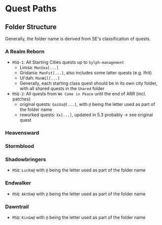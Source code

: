 # Quest Paths

## Folder Structure

Generally, the folder name is derived from SE's classification of quests.

### A Realm Reborn

- `MSQ-1`: All Starting Cities quests up to `Sylph-management`
    - Limsa: `ManSea[...]`
    - Gridania: `ManFst[...]`, also includes some latter quests (e.g. Ifrit)
    - Ul'dah: `ManWil[...]`
    - Generally, each starting class quest should be in its own city folder, with all shared quests in the `Shared`
      folder
- `MSQ-2`: All quests from `We Come in Peace` until the end of ARR (incl. patches)
    - original quests: `GaiUs@[...]`, with `@` being the letter used as part of the folder name
    - reworked quests: `Xx[...]`, updated in 5.3 probably → see original quest

### Heavensward

### Stormblood

### Shadowbringers

- `MSQ`: `LucKm@` with `@` being the letter used as part of the folder name

### Endwalker

- `MSQ`: `AktKm@` with `@` being the letter used as part of the folder name

### Dawntrail

- `MSQ`: `KinGm@` with `@` being the letter used as part of the folder name
